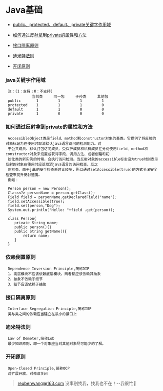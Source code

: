 # Java基础

 - [public、protected、default、private关键字作用域](#java关键字作用域)
 
 - [如何通过反射拿到private的属性和方法](#如何通过反射拿到private的属性和方法)
 
 - [接口隔离原则](#接口隔离原则)
 
 - [迪米特法则](#迪米特法则)
 
 - [开闭原则](#开闭原则)
 
 ### java关键字作用域
 
     注：(1：支持；0：不支持)
                当前类     同一包     子孙类     其他包
     public       1         1         1         1
     protected    1         1         1         0
     default      1         1         0         0
     private      1         0         0         0
     
 ### 如何通过反射拿到private的属性和方法
     AccessibleObject类是field、method和constructor对象的基类。它提供了将反射的对象标记为在使用时取消默认java语言访问的检测能力。对
     于公共成员、默认打包访问成员、受保护成员和私有成员在分别使用field、method和constructor对象来设置或获得字段、调用方法、或者创建和初
     始化类的新实例的时候，会执行访问检测。当反射对象的accessible标志设为true时则表示反射的对象在使用时应该取消java语言的访问检查，反之
     则检查。由于jdk的安全检查耗时比较多，所以通过setAccessible(true)的方式关闭安全检查来提升反射速度。
     例如：
     
     Person person = new Person();
     Class<?> personName = person.getClass();
     Field field = personName.getDeclaredField("name");
     field.setAccessible(true);
     field.set(person,"Dog");
     System.out.println("Hello: "+field .get(person));
     
     class Person{
        private String name;
        public person(){}
        public String getName(){
            return name;
        }
     }
        
 ### 依赖倒置原则
     Dependence Inversion Principle,简称DIP
     1、高层模块不应该依赖底层模块，两者都应该依赖其抽象
     2、抽象不依赖于细节
     3、细节应该依赖于抽象
 ### 接口隔离原则
     Interface Segregation Principle,简称ISP
     类与类之间的依赖应当建立在最小的接口上
 ### 迪米特法则
     Law of Demeter,简称LoD
     最少知识原则，即一个对象应当对其他对象尽可能少的了解。
 ### 开闭原则
     Open-Closed Principle,简称OCP
     对扩展开放，对修改关闭


> reubenwang@163.com
> 没事别找我，找我也不在！--我很忙🦆